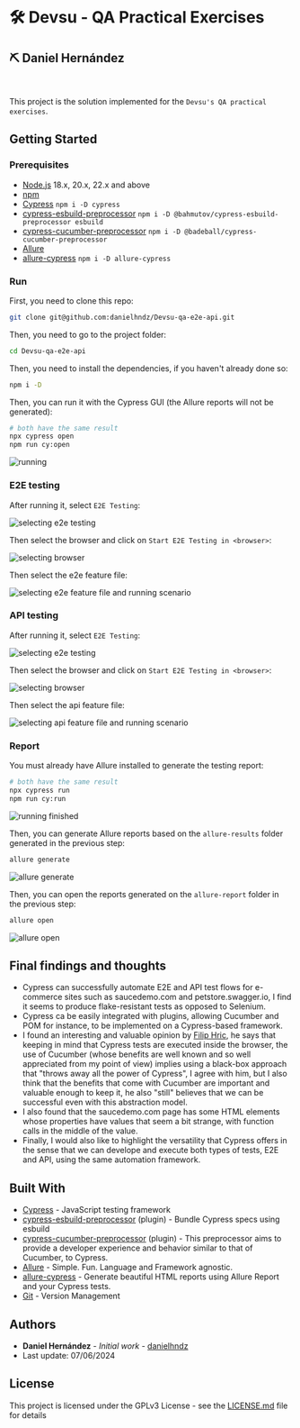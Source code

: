 # :hammer_and_wrench: Devsu - QA Practical Exercises

## :pick: Daniel Hernández

<br/>

This project is the solution implemented for the `Devsu's QA practical exercises`.

## Getting Started

### Prerequisites

- [Node.js](https://nodejs.org/en) 18.x, 20.x, 22.x and above
- [npm](https://www.npmjs.com/)
- [Cypress](https://www.cypress.io/) `npm i -D cypress`
- [cypress-esbuild-preprocessor](https://github.com/bahmutov/cypress-esbuild-preprocessor) `npm i -D @bahmutov/cypress-esbuild-preprocessor esbuild`
- [cypress-cucumber-preprocessor](https://github.com/badeball/cypress-cucumber-preprocessor) `npm i -D @badeball/cypress-cucumber-preprocessor`
- [Allure](https://allurereport.org/docs/install/)
- [allure-cypress](https://allurereport.org/docs/cypress/) `npm i -D allure-cypress`

### Run

First, you need to clone this repo:

```bash
git clone git@github.com:danielhndz/Devsu-qa-e2e-api.git
```

Then, you need to go to the project folder:

```bash
cd Devsu-qa-e2e-api
```

Then, you need to install the dependencies, if you haven't already done so:

```bash
npm i -D
```

Then, you can run it with the Cypress GUI (the Allure reports will not be generated):

```bash
# both have the same result
npx cypress open
npm run cy:open
```

![running](../media/run.png?raw=true)

### E2E testing

After running it, select `E2E Testing`:

![selecting e2e testing](../media/select_e2e.png?raw=true)

Then select the browser and click on `Start E2E Testing in <browser>`:

![selecting browser](../media/select_browser.png?raw=true)

Then select the e2e feature file:

![selecting e2e feature file and running scenario](../media/e2e_demo.gif?raw=true)

### API testing

After running it, select `E2E Testing`:

![selecting e2e testing](../media/select_e2e.png?raw=true)

Then select the browser and click on `Start E2E Testing in <browser>`:

![selecting browser](../media/select_browser.png?raw=true)

Then select the api feature file:

![selecting api feature file and running scenario](../media/api_demo.gif?raw=true)

### Report

You must already have Allure installed to generate the testing report:

```bash
# both have the same result
npx cypress run
npm run cy:run
```

![running finished](../media/run_output.png?raw=true)

Then, you can generate Allure reports based on the `allure-results` folder generated in the previous step:

```bash
allure generate
```

![allure generate](../media/allure_generate.png?raw=true)

Then, you can open the reports generated on the `allure-report` folder in the previous step:

```bash
allure open
```

![allure open](../media/allure_open.png?raw=true)

## Final findings and thoughts

- Cypress can successfully automate E2E and API test flows for e-commerce sites such as saucedemo.com and petstore.swagger.io, I find it seems to produce flake-resistant tests as opposed to Selenium.
- Cypress ca be easily integrated with plugins, allowing Cucumber and POM for instance, to be implemented on a Cypress-based framework.
- I found an interesting and valuable opinion by [Filip Hric](https://filiphric.com/cucumber-in-cypress-a-step-by-step-guide), he says that keeping in mind that Cypress tests are executed inside the browser, the use of Cucumber (whose benefits are well known and so well appreciated from my point of view) implies using a black-box approach that "throws away all the power of Cypress", I agree with him, but I also think that the benefits that come with Cucumber are important and valuable enough to keep it, he also "still" believes that we can be successful even with this abstraction model.
- I also found that the saucedemo.com page has some HTML elements whose properties have values that seem a bit strange, with function calls in the middle of the value.
- Finally, I would also like to highlight the versatility that Cypress offers in the sense that we can develope and execute both types of tests, E2E and API, using the same automation framework.

## Built With

- [Cypress](https://www.cypress.io/) - JavaScript testing framework
- [cypress-esbuild-preprocessor](https://github.com/bahmutov/cypress-esbuild-preprocessor) (plugin) - Bundle Cypress specs using esbuild
- [cypress-cucumber-preprocessor](https://github.com/badeball/cypress-cucumber-preprocessor) (plugin) - This preprocessor aims to provide a developer experience and behavior similar to that of Cucumber, to Cypress.
- [Allure](https://allurereport.org/) - Simple. Fun. Language and Framework agnostic.
- [allure-cypress](https://allurereport.org/docs/cypress/) - Generate beautiful HTML reports using Allure Report and your Cypress tests.
- [Git](https://git-scm.com/) - Version Management

## Authors

- **Daniel Hernández** - _Initial work_ - [danielhndz](https://github.com/danielhndz)
- Last update: 07/06/2024

## License

This project is licensed under the GPLv3 License - see the [LICENSE.md](LICENSE.md) file for details
